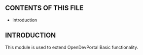 CONTENTS OF THIS FILE
---------------------
 * Introduction

INTRODUCTION
------------
This module is used to extend OpenDevPortal Basic functionality.
